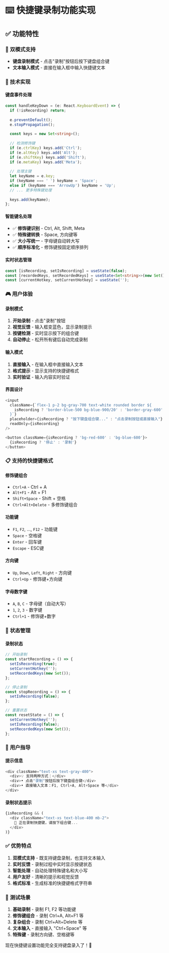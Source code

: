 # ⌨️ 快捷键录制功能实现

## ✅ 功能特性

### 🎯 **双模式支持**
- **键盘录制模式** - 点击"录制"按钮后按下键盘组合键
- **文本输入模式** - 直接在输入框中输入快捷键文本

### 🔧 **技术实现**

#### **键盘事件处理**
```typescript
const handleKeyDown = (e: React.KeyboardEvent) => {
  if (!isRecording) return;
  
  e.preventDefault();
  e.stopPropagation();
  
  const keys = new Set<string>();
  
  // 检测修饰键
  if (e.ctrlKey) keys.add('Ctrl');
  if (e.altKey) keys.add('Alt');
  if (e.shiftKey) keys.add('Shift');
  if (e.metaKey) keys.add('Meta');
  
  // 处理主键
  let keyName = e.key;
  if (keyName === ' ') keyName = 'Space';
  else if (keyName === 'ArrowUp') keyName = 'Up';
  // ... 更多特殊键处理
  
  keys.add(keyName);
};
```

#### **智能键名处理**
- ✅ **修饰键识别** - Ctrl, Alt, Shift, Meta
- ✅ **特殊键转换** - Space, 方向键等
- ✅ **大小写统一** - 字母键自动转大写
- ✅ **顺序标准化** - 修饰键按固定顺序排列

#### **实时状态管理**
```typescript
const [isRecording, setIsRecording] = useState(false);
const [recordedKeys, setRecordedKeys] = useState<Set<string>>(new Set());
const [currentHotkey, setCurrentHotkey] = useState('');
```

### 🎮 **用户体验**

#### **录制模式**
1. **开始录制** - 点击"录制"按钮
2. **视觉反馈** - 输入框变蓝色，显示录制提示
3. **按键检测** - 实时显示按下的组合键
4. **自动停止** - 松开所有键后自动完成录制

#### **输入模式**
1. **直接输入** - 在输入框中直接输入文本
2. **格式提示** - 显示支持的快捷键格式
3. **实时验证** - 输入内容实时验证

#### **界面设计**
```typescript
<input
  className={`flex-1 p-2 bg-gray-700 text-white rounded border ${
    isRecording ? 'border-blue-500 bg-blue-900/20' : 'border-gray-600'
  }`}
  placeholder={isRecording ? "按下键盘组合键..." : "点击录制按钮或直接输入"}
  readOnly={isRecording}
/>

<button className={isRecording ? 'bg-red-600' : 'bg-blue-600'}>
  {isRecording ? '停止' : '录制'}
</button>
```

### 📋 **支持的快捷键格式**

#### **修饰键组合**
- `Ctrl+A` - Ctrl + A
- `Alt+F1` - Alt + F1  
- `Shift+Space` - Shift + 空格
- `Ctrl+Alt+Delete` - 多修饰键组合

#### **功能键**
- `F1`, `F2`, ..., `F12` - 功能键
- `Space` - 空格键
- `Enter` - 回车键
- `Escape` - ESC键

#### **方向键**
- `Up`, `Down`, `Left`, `Right` - 方向键
- `Ctrl+Up` - 修饰键+方向键

#### **字母数字键**
- `A`, `B`, `C` - 字母键（自动大写）
- `1`, `2`, `3` - 数字键
- `Ctrl+1` - 修饰键+数字

### 🔄 **状态管理**

#### **录制状态**
```typescript
// 开始录制
const startRecording = () => {
  setIsRecording(true);
  setCurrentHotkey('');
  setRecordedKeys(new Set());
};

// 停止录制
const stopRecording = () => {
  setIsRecording(false);
};

// 重置状态
const resetState = () => {
  setCurrentHotkey('');
  setIsRecording(false);
  setRecordedKeys(new Set());
};
```

### 🎯 **用户指导**

#### **提示信息**
```typescript
<div className="text-xs text-gray-400">
  <div>💡 支持两种方式：</div>
  <div>• 点击"录制"按钮后按下键盘组合键</div>
  <div>• 直接输入文本：F1, Ctrl+A, Alt+Space 等</div>
</div>
```

#### **录制状态提示**
```typescript
{isRecording && (
  <div className="text-xs text-blue-400 mb-2">
    🎯 正在录制快捷键，请按下组合键...
  </div>
)}
```

### ✅ **优势特点**

1. **双模式支持** - 既支持键盘录制，也支持文本输入
2. **实时反馈** - 录制过程中实时显示按键状态
3. **智能处理** - 自动处理特殊键名和大小写
4. **用户友好** - 清晰的提示和视觉反馈
5. **格式标准** - 生成标准的快捷键格式字符串

### 🧪 **测试场景**

1. **基础录制** - 录制 F1, F2 等功能键
2. **修饰键组合** - 录制 Ctrl+A, Alt+F1 等
3. **复杂组合** - 录制 Ctrl+Alt+Delete 等
4. **文本输入** - 直接输入 "Ctrl+Space" 等
5. **特殊键** - 录制方向键、空格键等

现在快捷键设置功能完全支持键盘录入了！🎉
